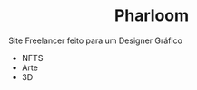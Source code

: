 <h1 align="center"> Pharloom </h1>

<p> Site Freelancer feito para um Designer Gráfico </p>
<ul>
  <li> NFTS </li>
  <li> Arte </li>
  <li> 3D </li>
</ul>
